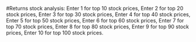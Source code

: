 #Returns stock analysis:
Enter 1 for top 10 stock prices,
Enter 2 for top 20 stock prices,
Enter 3 for top 30 stock prices,
Enter 4 for top 40 stock prices,
Enter 5 for top 50 stock prices,
Enter 6 for top 60 stock prices,
Enter 7 for top 70 stock prices,
Enter 8 for top 80 stock prices,
Enter 9 for top 90 stock prices,
Enter 10 for top 100 stock prices.

